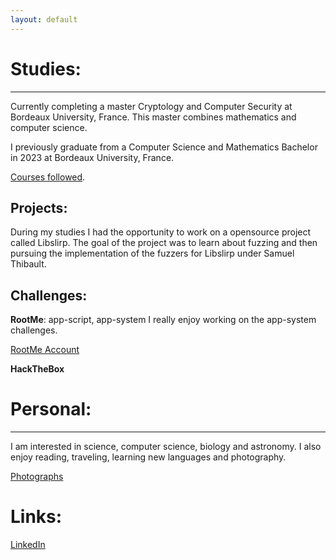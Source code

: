 ```yaml
---
layout: default
---
```


# Studies:
* * *

Currently completing a master Cryptology and Computer Security at Bordeaux University, France. This master combines mathematics and computer science.

I previously graduate from a Computer Science and Mathematics Bachelor in 2023 at Bordeaux University, France.

[Courses followed](./courses.html).

## Projects:

During my studies I had the opportunity to work on a opensource project called Libslirp. The goal of the project was to learn about fuzzing and then pursuing the implementation of the fuzzers for Libslirp under Samuel Thibault.

## Challenges:

**RootMe**: app-script, app-system
I really enjoy working on the app-system challenges.

<a href="https://www.root-me.org/maengo?lang=eng"> RootMe Account </a>

**HackTheBox**

# Personal:
* * *
I am interested in science, computer science, biology and astronomy. I also enjoy reading, traveling, learning new languages and photography.

[Photographs](./photographs.html)

# Links:
<a href="https://www.linkedin.com/in/maëlie-chan-peng-548a04327/">  LinkedIn </a>
